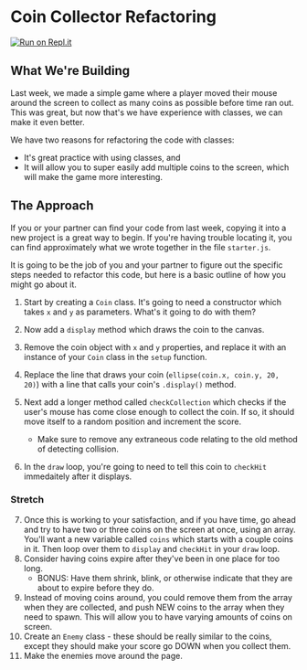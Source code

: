 # Coin Collector Refactoring

[![Run on Repl.it](https://repl.it/badge/github/upperlinecode/coin-collector-refactor-javascript)](https://repl.it/github/upperlinecode/coin-collector-refactor-javascript)

## What We're Building

Last week, we made a simple game where a player moved their mouse around the screen to collect as many coins as possible before time ran out. This was great, but now that's we have experience with classes, we can make it even better.

We have two reasons for refactoring the code with classes:
* It's great practice with using classes, and
* It will allow you to super easily add multiple coins to the screen, which will make the game more interesting.

## The Approach

If you or your partner can find your code from last week, copying it into a new project is a great way to begin. If you're having trouble locating it, you can find approximately what we wrote together in the file `starter.js`.

It is going to be the job of you and your partner to figure out the specific steps needed to refactor this code, but here is a basic outline of how you might go about it.

1. Start by creating a `Coin` class. It's going to need a constructor which takes `x` and `y` as parameters. What's it going to do with them?

2. Now add a `display` method which draws the coin to the canvas.

3. Remove the coin object with `x` and `y` properties, and replace it with an instance of your `Coin` class in the `setup` function. 

4. Replace the line that draws your coin (`ellipse(coin.x, coin.y, 20, 20)`) with a line that calls your coin's `.display()` method.

5. Next add a longer method called `checkCollection` which checks if the user's mouse has come close enough to collect the coin. If so, it should move itself to a random position and increment the score. 
    * Make sure to remove any extraneous code relating to the old method of detecting collision. 

6. In the `draw` loop, you're going to need to tell this coin to `checkHit` immedaitely after it displays.

### Stretch

7. Once this is working to your satisfaction, and if you have time, go ahead and try to have two or three coins on the screen at once, using an array. You'll want a new variable called `coins` which starts with a couple coins in it. Then loop over them to `display` and `checkHit` in your `draw` loop.
8. Consider having coins expire after they've been in one place for too long.
    * BONUS: Have them shrink, blink, or otherwise indicate that they are about to expire before they do.
9. Instead of moving coins around, you could remove them from the array when they are collected, and push NEW coins to the array when they need to spawn. This will allow you to have varying amounts of coins on screen. 
10. Create an `Enemy` class - these should be really similar to the coins, except they should make your score go DOWN when you collect them. 
11. Make the enemies move around the page. 

